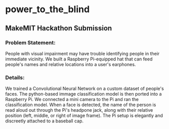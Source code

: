 # power_to_the_blind

## MakeMIT Hackathon Submission

### Problem Statement:

People with visual impairment may have trouble identifying people in their immediate vicinity. We built a Raspberry Pi-equipped hat that can feed people's names and relative locations into a user's earphones.

### Details:

We trained a Convolutional Neural Network  on a custom dataset of people's faces. The python-based immage classification model is then ported into a Raspberry Pi. We connected a mini camera to the Pi and ran the classification model. When a face is detected, the name of the person is read aloud out through the Pi's headpone jack, along with their relative position (left, middle, or right of image frame). The Pi setup is elegantly and discreetly attached to a baseball cap.
